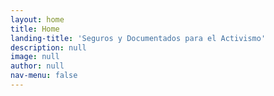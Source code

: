 ```yaml
---
layout: home
title: Home
landing-title: 'Seguros y Documentados para el Activismo'
description: null
image: null
author: null
nav-menu: false
---
```

